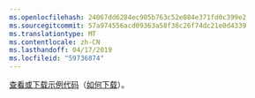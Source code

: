 ```yaml
---
ms.openlocfilehash: 24067dd6284ec905b763c52e084e371fd0c399e2
ms.sourcegitcommit: 57a974556acd09363a58f38c26f74dc21e0d4339
ms.translationtype: MT
ms.contentlocale: zh-CN
ms.lasthandoff: 04/17/2019
ms.locfileid: "59736874"
---
```

[查看或下载示例代码](https://github.com/aspnet/Docs/tree/master/aspnetcore/tutorials/grpc/grpc-start/samples/GrpcGreeter)（[如何下载](xref:index#how-to-download-a-sample)）。
